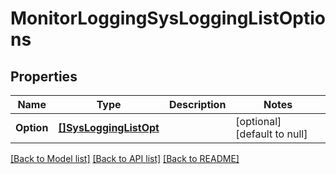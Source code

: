 # MonitorLoggingSysLoggingListOptions

## Properties
Name | Type | Description | Notes
------------ | ------------- | ------------- | -------------
**Option** | [**[]SysLoggingListOpt**](sysLoggingList_opt.md) |  | [optional] [default to null]

[[Back to Model list]](../README.md#documentation-for-models) [[Back to API list]](../README.md#documentation-for-api-endpoints) [[Back to README]](../README.md)

